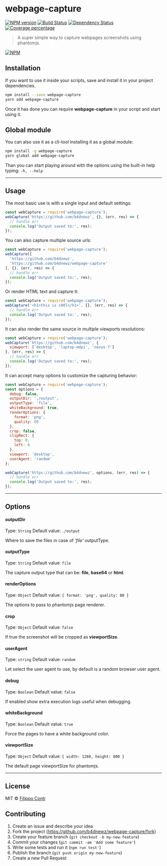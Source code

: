 # webpage-capture
[![NPM version][npm-image]][npm-url] [![Build Status][travis-image]][travis-url] [![Dependency Status][daviddm-image]][daviddm-url] [![Coverage percentage][coveralls-image]][coveralls-url]
> A super simple way to capture webpages screenshots using phantomjs.

[![NPM](https://nodei.co/npm/webpage-capture.png)](https://nodei.co/npm/webpage-capture/)

## Installation
If you want to use it inside your scripts, save and install it in your project dependencies.
```sh
npm install --save webpage-capture
yarn add webpage-capture
```
Once it has done you can require __webpage-capture__ in your script and start using it.

## Global module
You can also use it as a cli-tool installing it as a global module:
```sh
npm install -g webpage-capture
yarn global add webpage-capture
```
Than you can start playing around with the options using the built-in help typing: `-h, --help`

---

## Usage
The most basic use is with a single input and default settings:
```js
const webCapture = require('webpage-capture');
webCapture('https://github.com/b4dnewz', {}, (err, res) => {
  // handle err
  console.log('Output saved to:', res);
});
````
You can also capture multiple source urls:
```js
const webCapture = require('webpage-capture');
webCapture([
  'https://github.com/b4dnewz',
  'https://github.com/b4dnewz/webpage-capture'
], {}, (err, res) => {
  // handle err
  console.log('Output saved to:', res);
});
````
Or render HTML text and capture it:
```js
const webCapture = require('webpage-capture');
webCapture('<h1>this is c00l</h1>', {}, (err, res) => {
  // handle err
  console.log('Output saved to:', res);
});
````
It can also render the same source in multiple viewports resolutions:
```js
const webCapture = require('webpage-capture');
webCapture('https://github.com/b4dnewz', {
  viewport: ['desktop', 'laptop-mdpi', 'nexus-7']
}, (err, res) => {
  // handle err
  console.log('Output saved to:', res);
});
````

It can accept many options to customize the capturing behavior:
```js
const webCapture = require('webpage-capture');
const options = {
  debug: false,
  outputDir: './output',
  outputType: 'file',
  whiteBackground: true,
  renderOptions: {
    format: 'png',
    quality: 80
  },
  crop: false,
  clipRect: {
    top: 0,
    left: 0
  },
  viewport: 'desktop',
  userAgent: 'random'
};

webCapture('https://github.com/b4dnewz', options, (err, res) => {
  // handle err
  console.log('Output saved to:', res);
});
```

---

## Options

#### outputDir
Type: `String`
Default value: `./output`

Where to save the files in case of *'file'* outputType.

#### outputType
Type: `String`
Default value: `file`

The capture output type that can be: __file__, __base64__ or __html__.

#### renderOptions
Type: `Object`
Default value: `{
  format: 'png',
  quality: 80
}`

The options to pass to phantomjs page renderer.

#### crop
Type: `Object`
Default value: `false`

If true the screenshot will be cropped as __viewportSize__.

#### userAgent
Type: `string`
Default value: `random`

Let select the user agent to use, by default is a random browser user agent.

#### debug
Type: `Boolean`
Default value: `false`

If enabled show extra execution logs useful when debugging.

#### whiteBackground
Type: `Boolean`
Default value: `true`

Force the pages to have a white background color.

#### viewportSize
Type: `Object`
Default value: `{
  width: 1280,
  height: 800
}`

The default page viewportSize for phantomjs.

---

## License

MIT © [Filippo Conti]()

## Contributing

1. Create an issue and describe your idea
2. Fork the project (https://github.com/b4dnewz/webpage-capture/fork)
3. Create your feature branch (`git checkout -b my-new-feature`)
4. Commit your changes (`git commit -am 'Add some feature'`)
5. Write some tests and run it (`npm run test'`)
6. Publish the branch (`git push origin my-new-feature`)
7. Create a new Pull Request

[npm-image]: https://badge.fury.io/js/webpage-capture.svg
[npm-url]: https://npmjs.org/package/webpage-capture
[travis-image]: https://travis-ci.org/b4dnewz/webpage-capture.svg?branch=master
[travis-url]: https://travis-ci.org/b4dnewz/webpage-capture
[daviddm-image]: https://david-dm.org/b4dnewz/webpage-capture.svg?theme=shields.io
[daviddm-url]: https://david-dm.org/b4dnewz/webpage-capture
[coveralls-image]: https://coveralls.io/repos/b4dnewz/webpage-capture/badge.svg
[coveralls-url]: https://coveralls.io/r/b4dnewz/webpage-capture
